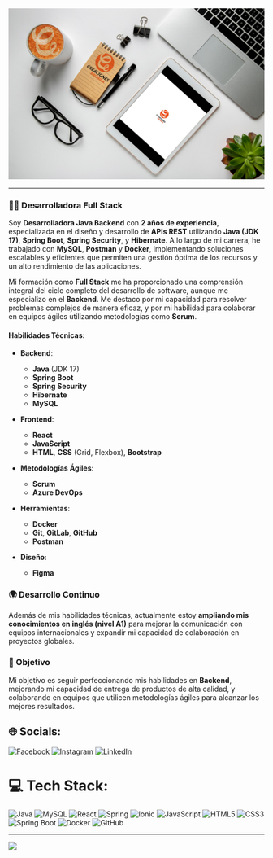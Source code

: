 <div>
  <img src="/portadacb.svg">
</div>

---


### 👩‍💻 Desarrolladora Full Stack

Soy **Desarrolladora Java Backend** con **2 años de experiencia**, especializada en el diseño y desarrollo de **APIs REST** utilizando **Java (JDK 17)**, **Spring Boot**, **Spring Security**, y **Hibernate**. A lo largo de mi carrera, he trabajado con **MySQL**, **Postman** y **Docker**, implementando soluciones escalables y eficientes que permiten una gestión óptima de los recursos y un alto rendimiento de las aplicaciones.

Mi formación como **Full Stack** me ha proporcionado una comprensión integral del ciclo completo del desarrollo de software, aunque me especializo en el **Backend**. Me destaco por mi capacidad para resolver problemas complejos de manera eficaz, y por mi habilidad para colaborar en equipos ágiles utilizando metodologías como **Scrum**.


#### Habilidades Técnicas:
- **Backend**:
  - **Java** (JDK 17)
  - **Spring Boot** 
  - **Spring Security**
  - **Hibernate**
  - **MySQL**
    
- **Frontend**:
  - **React**
  - **JavaScript**
  - **HTML**, **CSS** (Grid, Flexbox), **Bootstrap**
    
- **Metodologías Ágiles**:
  - **Scrum**
  - **Azure DevOps**
- **Herramientas**:
  - **Docker**
  - **Git**, **GitLab**, **GitHub**
  - **Postman**
    
- **Diseño**:
  - **Figma**

### 🌍 Desarrollo Continuo
Además de mis habilidades técnicas, actualmente estoy **ampliando mis conocimientos en inglés (nivel A1)** para mejorar la comunicación con equipos internacionales y expandir mi capacidad de colaboración en proyectos globales.



### 🚀 Objetivo
Mi objetivo es seguir perfeccionando mis habilidades en **Backend**, mejorando mi capacidad de entrega de productos de alta calidad, y colaborando en equipos que utilicen metodologías ágiles para alcanzar los mejores resultados.







## 🌐 Socials:
[![Facebook](https://img.shields.io/badge/Facebook-%231877F2.svg?style=for-the-badge&logo=Facebook&logoColor=white)](https://www.facebook.com/creacionesbrunilaMarketing)
[![Instagram](https://img.shields.io/badge/Instagram-%23E4405F.svg?style=for-the-badge&logo=Instagram&logoColor=white)](https://www.instagram.com/creaciones_brunila/)
[![LinkedIn](https://img.shields.io/badge/LinkedIn-%230077B5.svg?style=for-the-badge&logo=linkedin&logoColor=white)](https://www.linkedin.com/in/creacionesbrunila/)



# 💻 Tech Stack:

![Java](https://img.shields.io/badge/java-%23ED8B00.svg?style=for-the-badge&logo=openjdk&logoColor=white) 
![MySQL](https://img.shields.io/badge/mysql-%2300000f.svg?style=for-the-badge&logo=mysql&logoColor=white) 
![React](https://img.shields.io/badge/react-%2320232a.svg?style=for-the-badge&logo=react&logoColor=%2361DAFB) 
![Spring](https://img.shields.io/badge/spring-%236DB33F.svg?style=for-the-badge&logo=spring&logoColor=white) 
![Ionic](https://img.shields.io/badge/Ionic-%233880FF.svg?style=for-the-badge&logo=Ionic&logoColor=white) 
![JavaScript](https://img.shields.io/badge/javascript-%23323330.svg?style=for-the-badge&logo=javascript&logoColor=%23F7DF1E) 
![HTML5](https://img.shields.io/badge/html5-%23E34F26.svg?style=for-the-badge&logo=html5&logoColor=white) 
![CSS3](https://img.shields.io/badge/css3-%231572B6.svg?style=for-the-badge&logo=css3&logoColor=white) 
![Spring Boot](https://img.shields.io/badge/Spring%20Boot-%236DB33F.svg?style=for-the-badge&logo=springboot&logoColor=white)
![Docker](https://img.shields.io/badge/Docker-%232496ED.svg?style=for-the-badge&logo=docker&logoColor=white)
![GitHub](https://img.shields.io/badge/GitHub-%23121011.svg?style=for-the-badge&logo=github&logoColor=white)





---
[![](https://visitcount.itsvg.in/api?id=sofia1988&icon=0&color=0)](https://visitcount.itsvg.in)

<!-- Proudly created with GPRM ( https://gprm.itsvg.in ) -->



